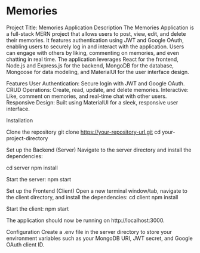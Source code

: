 # Memories

Project Title: Memories Application
Description
The Memories Application is a full-stack MERN project that allows users to post, view, edit, and delete their memories. It features authentication using JWT and Google OAuth, enabling users to securely log in and interact with the application. Users can engage with others by liking, commenting on memories, and even chatting in real time. The application leverages React for the frontend, Node.js and Express.js for the backend, MongoDB for the database, Mongoose for data modeling, and MaterialUI for the user interface design.

Features
User Authentication: Secure login with JWT and Google OAuth.
CRUD Operations: Create, read, update, and delete memories.
Interactive: Like, comment on memories, and real-time chat with other users.
Responsive Design: Built using MaterialUI for a sleek, responsive user interface.

Installation

Clone the repository
git clone https://your-repository-url.git
cd your-project-directory

Set up the Backend (Server)
Navigate to the server directory and install the dependencies:

cd server
npm install

Start the server:
npm start

Set up the Frontend (Client)
Open a new terminal window/tab, navigate to the client directory, and install the dependencies:
cd client
npm install

Start the client:
npm start


The application should now be running on http://localhost:3000.


Configuration
Create a .env file in the server directory to store your environment variables such as your MongoDB URI, JWT secret, and Google OAuth client ID.

